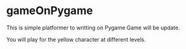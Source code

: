 # gameOnPygame
This is simple platformer to writting on Pygame
Game will be update.

You will play for the yellow character at different levels.


